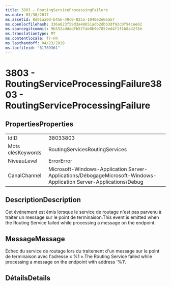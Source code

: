 ```yaml
---
title: 3803 - RoutingServiceProcessingFailure
ms.date: 03/30/2017
ms.assetid: 8d01aa0d-b456-49c0-8255-1040e2e66a57
ms.openlocfilehash: 336a823f59d3a40851adb2dbb3df92c0f94cee02
ms.sourcegitcommit: 9b552addadfb57fab0b9e7852ed4f1f1b8a42f8e
ms.translationtype: MT
ms.contentlocale: fr-FR
ms.lasthandoff: 04/23/2019
ms.locfileid: "61789361"
---
```

# <a name="3803---routingserviceprocessingfailure"></a><span data-ttu-id="4f8ca-102">3803 - RoutingServiceProcessingFailure</span><span class="sxs-lookup"><span data-stu-id="4f8ca-102">3803 - RoutingServiceProcessingFailure</span></span>
## <a name="properties"></a><span data-ttu-id="4f8ca-103">Properties</span><span class="sxs-lookup"><span data-stu-id="4f8ca-103">Properties</span></span>  
  
|||  
|-|-|  
|<span data-ttu-id="4f8ca-104">Id</span><span class="sxs-lookup"><span data-stu-id="4f8ca-104">ID</span></span>|<span data-ttu-id="4f8ca-105">3803</span><span class="sxs-lookup"><span data-stu-id="4f8ca-105">3803</span></span>|  
|<span data-ttu-id="4f8ca-106">Mots clés</span><span class="sxs-lookup"><span data-stu-id="4f8ca-106">Keywords</span></span>|<span data-ttu-id="4f8ca-107">RoutingServices</span><span class="sxs-lookup"><span data-stu-id="4f8ca-107">RoutingServices</span></span>|  
|<span data-ttu-id="4f8ca-108">Niveau</span><span class="sxs-lookup"><span data-stu-id="4f8ca-108">Level</span></span>|<span data-ttu-id="4f8ca-109">Error</span><span class="sxs-lookup"><span data-stu-id="4f8ca-109">Error</span></span>|  
|<span data-ttu-id="4f8ca-110">Canal</span><span class="sxs-lookup"><span data-stu-id="4f8ca-110">Channel</span></span>|<span data-ttu-id="4f8ca-111">Microsoft-Windows-Application Server-Applications/Débogage</span><span class="sxs-lookup"><span data-stu-id="4f8ca-111">Microsoft-Windows-Application Server-Applications/Debug</span></span>|  
  
## <a name="description"></a><span data-ttu-id="4f8ca-112">Description</span><span class="sxs-lookup"><span data-stu-id="4f8ca-112">Description</span></span>  
 <span data-ttu-id="4f8ca-113">Cet événement est émis lorsque le service de routage n'est pas parvenu à traiter un message sur le point de terminaison.</span><span class="sxs-lookup"><span data-stu-id="4f8ca-113">This event is emitted when the Routing Service failed while processing a message on the endpoint.</span></span>  
  
## <a name="message"></a><span data-ttu-id="4f8ca-114">Message</span><span class="sxs-lookup"><span data-stu-id="4f8ca-114">Message</span></span>  
 <span data-ttu-id="4f8ca-115">Échec du service de routage lors du traitement d'un message sur le point de terminaison avec l'adresse « %1 ».</span><span class="sxs-lookup"><span data-stu-id="4f8ca-115">The Routing Service failed while processing a message on the endpoint with address '%1'.</span></span>  
  
## <a name="details"></a><span data-ttu-id="4f8ca-116">Détails</span><span class="sxs-lookup"><span data-stu-id="4f8ca-116">Details</span></span>
